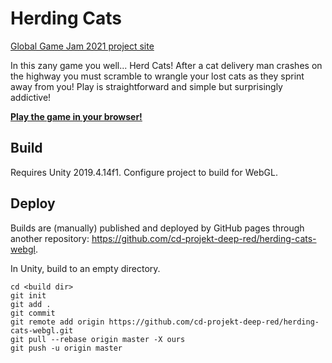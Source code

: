 # Herding Cats

[Global Game Jam 2021 project site](https://globalgamejam.org/2021/games/herding-cats-0)

In this zany game you well... Herd Cats! After a cat delivery man crashes on the highway you must scramble to wrangle your lost cats as they sprint away from you! Play is straightforward and simple but surprisingly addictive!

[**Play the game in your browser!**](https://cd-projekt-deep-red.github.io/herding-cats-webgl/)

## Build
Requires Unity 2019.4.14f1.
Configure project to build for WebGL.

## Deploy
Builds are (manually) published and deployed by GitHub pages through another repository: https://github.com/cd-projekt-deep-red/herding-cats-webgl.

In Unity, build to an empty directory.

```
cd <build dir>
git init
git add .
git commit
git remote add origin https://github.com/cd-projekt-deep-red/herding-cats-webgl.git
git pull --rebase origin master -X ours
git push -u origin master
```
